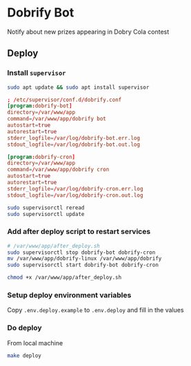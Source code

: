 # Dobrify Bot

Notify about new prizes appearing in Dobry Cola contest

## Deploy

### Install `supervisor`

```bash
sudo apt update && sudo apt install supervisor
```

```conf
; /etc/supervisor/conf.d/dobrify.conf
[program:dobrify-bot]
directory=/var/www/app
command=/var/www/app/dobrify bot
autostart=true
autorestart=true
stderr_logfile=/var/log/dobrify-bot.err.log
stdout_logfile=/var/log/dobrify-bot.out.log

[program:dobrify-cron]
directory=/var/www/app
command=/var/www/app/dobrify cron
autostart=true
autorestart=true
stderr_logfile=/var/log/dobrify-cron.err.log
stdout_logfile=/var/log/dobrify-cron.out.log
```

```bash
sudo supervisorctl reread
sudo supervisorctl update
```

### Add after deploy script to restart services

```sh
# /var/www/app/after_deploy.sh
sudo supervisorctl stop dobrify-bot dobrify-cron
mv /var/www/app/dobrify-linux /var/www/app/dobrify
sudo supervisorctl start dobrify-bot dobrify-cron
```

```bash
chmod +x /var/www/app/after_deploy.sh
```

### Setup deploy environment variables

Copy `.env.deploy.example` to `.env.deploy` and fill in the values

### Do deploy

From local machine

```bash
make deploy
```